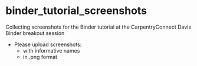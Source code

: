 # binder_tutorial_screenshots
Collecting screenshots for the Binder tutorial at the CarpentryConnect Davis Binder breakout session

- Please upload screenshots:
  - with informative names
  - in .png format
